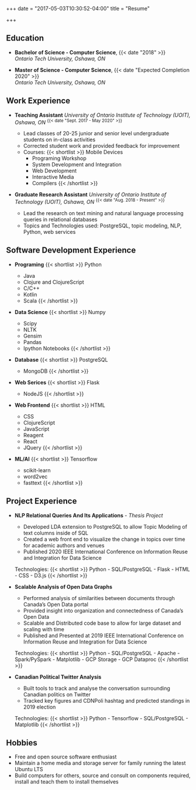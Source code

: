 +++
date = "2017-05-03T10:30:52-04:00"
title = "Resume"

+++

Education
---------
* **Bachelor of Science - Computer Science**,				{{< date "2018" >}}
<br>*Ontario Tech University, Oshawa, ON* 

* **Master of Science - Computer Science**,
	{{< date "Expected Completion 2020" >}}
<br>*Ontario Tech University, Oshawa, ON*

Work Experience		
--------------------
* **Teaching Assistant**
*University of Ontario Institute of Technology (UOIT), Oshawa, ON* 
<sup>{{< date "Sept. 2017 - May 2020" >}}</sup>
	- Lead classes of 20-25 junior and senior level undergraduate
		students on in-class activities
	- Corrected student work and provided feedback for improvement
	- Courses:
	{{< shortlist >}}
		  Mobile Devices
		- Programing Workshop
		- System Development and Integration
		- Web Development
		- Interactive Media
		- Compilers
	{{< /shortlist >}}

* **Graduate Research Assistant**
*University of Ontario Institute of Technology (UOIT), Oshawa, ON* 
<sup>{{< date "Aug. 2018 - Present" >}}</sup>
	- Lead the research on text mining and natural language processing
	queries in relational databases
	- Topics and Technologies used: PostgreSQL, topic modeling, NLP,
	Python, web services

Software Development Experience
--------------
*	**Programing**
{{< shortlist >}}
		Python
	- Java 
	- Clojure and ClojureScript
	- C/C++
	- Kotlin
	- Scala
{{< /shortlist >}}

* **Data Science**
{{< shortlist >}}
		Numpy
	- Scipy
	- NLTK
	- Gensim
	- Pandas
	- Ipython Notebooks
{{< /shortlist >}}

* **Database**
{{< shortlist >}}
		PostgreSQL
	- MongoDB
{{< /shortlist >}}

* **Web Serices**
{{< shortlist >}}
		Flask
	- NodeJS
{{< /shortlist >}}

* **Web Frontend**
{{< shortlist >}}
		HTML
	- CSS
	- ClojureScript
	- JavaScript
	- Reagent
	- React
	- JQuery
{{< /shortlist >}}

* **ML/AI**
{{< shortlist >}}
		Tensorflow
	- scikit-learn
	- word2vec
	- fasttext
{{< /shortlist >}}


Project Experience
------------------
* **NLP Relational Queries And Its Applications** - *Thesis Project*
	- Developed LDA extension to PostgreSQL to allow Topic Modeling of
		text columns inside of SQL
	- Created a web front end to visualize the change in topics over time for
		academic authors and venues
	- Published 2020 IEEE International Conference on Information Reuse
		and Integration for Data Science

	Technologies: 
	{{< shortlist >}}
			Python 
		- SQL/PostgreSQL 
		- Flask
		- HTML
		- CSS
		- D3.js
	{{< /shortlist >}}


* **Scalable Analysis of Open Data Graphs**
	- Performed analysis of similarities between documents through
		Canada’s Open Data portal
	- Provided insight into organization and connectedness of Canada’s
		Open Data
	- Scalable and Distributed code base to allow for large dataset and
		scaling with time
	- Published and Presented at 2019 IEEE International Conference on
		Information Reuse and Integration for Data Science
	
	Technologies:
	{{< shortlist >}}
			Python
		- SQL/PostgreSQL
		- Apache
		- Spark/PySpark
		- Matplotlib
		- GCP Storage
		- GCP Dataproc
	{{< /shortlist >}}


* **Canadian Political Twitter Analysis**
	- Built tools to track and analyse the conversation surrounding
		Canadian politics on Twitter
	- Tracked key figures and CDNPoli hashtag and predicted standings in
		2019 election

	Technologies:
	{{< shortlist >}}
			Python
		- Tensorflow
		- SQL/PostgreSQL
		- Matplotlib
	{{< /shortlist >}}


Hobbies
-------

* Free and open source software enthusiast
* Maintain a home media and storage server for family running the latest
	Ubuntu LTS
* Build computers for others, source and consult on components required,
	install and teach them to install themselves
